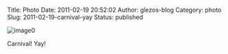 Title: Photo
Date: 2011-02-19 20:52:02
Author: glezos-blog
Category: photo
Slug: 2011-02-19-carnival-yay
Status: published

![image0](http://36.media.tumblr.com/tumblr_lgw52q3VC41qaawg5o1_1280.jpg)

Carnival! Yay!
